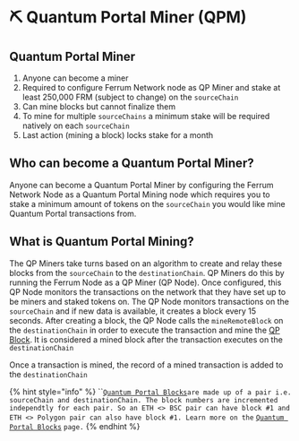 # ⛏ Quantum Portal Miner (QPM)

## Quantum Portal Miner

1. Anyone can become a miner
2. Required to configure Ferrum Network node as QP Miner and stake at least 250,000 FRM (subject to change) on the `sourceChain`
3. Can mine blocks but cannot finalize them
4. To mine for multiple `sourceChains` a minimum stake will be required natively on each `sourceChain`
5. Last action (mining a block) locks stake for a month

## Who can become a Quantum Portal Miner?

Anyone can become a Quantum Portal Miner by configuring the Ferrum Network Node as a Quantum Portal Mining node which requires you to stake a minimum amount of tokens on the `sourceChain` you would like mine Quantum Portal transactions from.

## **What is Quantum Portal Mining?**

The QP Miners take turns based on an algorithm to create and relay these blocks from the `sourceChain` to the `destinationChain`. QP Miners do this by running the Ferrum Node as a QP Miner (QP Node). Once configured, this QP Node monitors the transactions on the network that they have set up to be miners and staked tokens on. The QP Node monitors transactions on the `sourceChain` and if new data is available, it creates a block every 15 seconds. After creating a block, the QP Node calls the `mineRemoteBlock` on the `destinationChain` in order to execute the transaction and mine the [QP Block](quantum-portal-blocks-qpb.md). It is considered a mined block after the transaction executes on the `destinationChain`

Once a transaction is mined, the record of a mined transaction is added to the `destinationChain`

{% hint style="info" %}
``[`Quantum Portal Blocks`](quantum-portal-blocks-qpb.md)`are made up of a pair i.e. sourceChain and destinationChain. The block numbers are incremented independtly for each pair. So an ETH <> BSC pair can have block #1 and ETH <> Polygon pair can also have block #1. Learn more on the` [`Quantum Portal Blocks`](quantum-portal-blocks-qpb.md) `page.`
{% endhint %}
